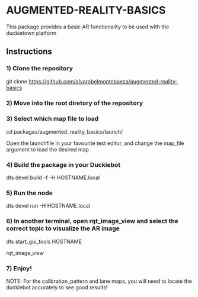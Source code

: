# AUGMENTED-REALITY-BASICS

This package provides a basic AR functionality to be used with the duckietown platform

## Instructions

### 1) Clone the repository

git clone https://github.com/alvarobelmontebaeza/augmented-reality-basics

### 2) Move into the root diretory of the repository

### 3) Select which map file to load

cd packages/augmented_reality_basics/launch/

Open the launchfile in your favourite text editor, and change the map_file argument to load the desired map

### 4) Build the package in your Duckiebot

dts devel build -f -H  HOSTNAME.local

### 5) Run the node

dts devel run -H HOSTNAME.local

### 6) In another terminal, open rqt_image_view and select the correct topic to visualize the AR image

dts start_gui_tools HOSTNAME

rqt_image_view

### 7) Enjoy!

NOTE: For the calibration_pattern and lane maps, you will need to locate the duckiebot accurately to see
good results!
